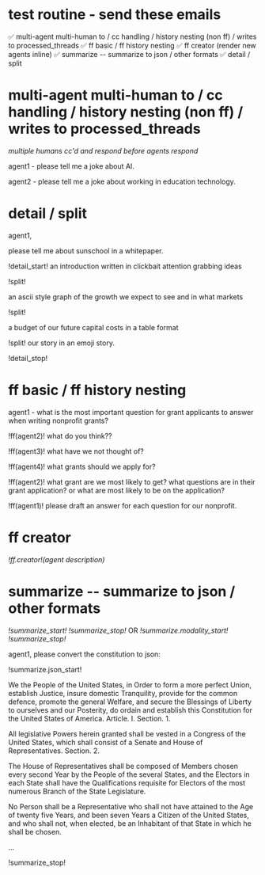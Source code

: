 # test routine - send these emails 
✅  multi-agent multi-human to / cc handling / history nesting  (non ff) / writes to processed_threads 
✅  ff basic / ff history nesting 
✅  ff creator (render new agents inline)
✅  summarize  -- summarize to json / other formats 
✅  detail / split 



# multi-agent multi-human to / cc handling / history nesting  (non ff) / writes to processed_threads 

_multiple humans cc'd and respond before agents respond_

agent1 - please tell me a joke about AI.

agent2 - please tell me a joke about working in education technology. 



# detail / split 

agent1,

please tell me about sunschool in a whitepaper.

!detail_start!
an introduction written in clickbait attention grabbing ideas

!split!

an ascii style graph of the growth we expect to see and in what markets

!split!

a budget of our future capital costs in a table format

!split!
our story in an emoji story.

!detail_stop!



# ff basic / ff history nesting 
agent1 - what is the most important question for grant applicants to answer when writing nonprofit grants?

!ff(agent2)! what do you think??

!ff(agent3)! what have we not thought of?

!ff(agent4)! what grants should we apply for?

!ff(agent2)! what grant are we most likely to get? what questions are in their grant application? or what are most likely to be on the application? 

!ff(agent1)! please draft an answer for each question for our nonprofit. 


# ff creator 
_!ff.creator!(agent description)_














# summarize  -- summarize to json / other formats 
_!summarize_start!_
_!summarize_stop!_
OR
_!summarize.modality_start!_
_!summarize_stop!_

agent1, please convert the constitution to json:

!summarize.json_start!

We the People of the United States, in Order to form a more perfect Union, establish Justice, insure domestic Tranquility, provide for the common defence, promote the general Welfare, and secure the Blessings of Liberty to ourselves and our Posterity, do ordain and establish this Constitution for the United States of America.
Article. I.
Section. 1.

  All legislative Powers herein granted shall be vested in a Congress of the United States, which shall consist of a Senate and House of Representatives.
  Section. 2.
  
  The House of Representatives shall be composed of Members chosen every second Year by the People of the several States, and the Electors in each State shall have the Qualifications requisite for Electors of the most numerous Branch of the State Legislature.
  
  No Person shall be a Representative who shall not have attained to the Age of twenty five Years, and been seven Years a Citizen of the United States, and who shall not, when elected, be an Inhabitant of that State in which he shall be chosen.
  
  ...
  
  
  !summarize_stop! 
  

